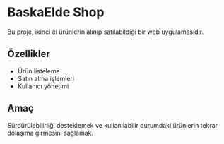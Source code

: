 # BaskaElde Shop

Bu proje, ikinci el ürünlerin alınıp satılabildiği bir web uygulamasıdır.

## Özellikler
- Ürün listeleme
- Satın alma işlemleri
- Kullanıcı yönetimi

## Amaç
Sürdürülebilirliği desteklemek ve kullanılabilir durumdaki ürünlerin tekrar dolaşıma girmesini sağlamak.
